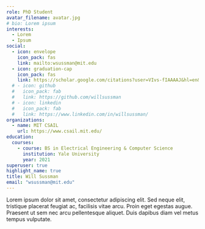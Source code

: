 ```yaml
---
role: PhD Student
avatar_filename: avatar.jpg
# bio: Lorem ipsum
interests:
  - Lorem
  - Ipsum
social:
  - icon: envelope
    icon_pack: fas
    link: mailto:wsussman@mit.edu
  - icon: graduation-cap
    icon_pack: fas
    link: https://scholar.google.com/citations?user=VIvs-fIAAAAJ&hl=en&oi=sra
  # - icon: github
  #   icon_pack: fab
  #   link: https://github.com/willsussman
  # - icon: linkedin
  #   icon_pack: fab
  #   link: https://www.linkedin.com/in/willsussman/
organizations:
  - name: MIT CSAIL
    url: https://www.csail.mit.edu/
education:
  courses:
    - course: BS in Electrical Engineering & Computer Science
      institution: Yale University
      year: 2021
superuser: true
highlight_name: true
title: Will Sussman
email: "wsussman@mit.edu"
---
```

Lorem ipsum dolor sit amet, consectetur adipiscing elit. Sed neque elit, tristique placerat feugiat ac, facilisis vitae arcu. Proin eget egestas augue. Praesent ut sem nec arcu pellentesque aliquet. Duis dapibus diam vel metus tempus vulputate.
<!-- 
{{< icon name="download" pack="fas" >}} Download my {{< staticref "uploads/demo_resume.pdf" "newtab" >}}resumé{{< /staticref >}}.
 -->